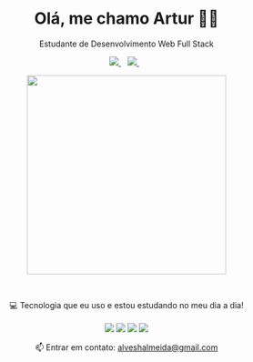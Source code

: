 <h1 align='center'>
  Olá, me chamo Artur 👨‍💻
 </h1>

<p align='center'>
  Estudante de Desenvolvimento Web Full Stack 
</p>


<p align='center'>
<a href="https://www.linkedin.com/in/artur-henrique-89b03521a/">
<img src="https://img.shields.io/badge/linkedin-%230077B5.svg?&style=for-the-badge&logo=linkedin&logoColor=white" />
<a/> &nbsp;&nbsp;

<a href="https://www.instagram.com/art.henr/">
<img src="https://img.shields.io/badge/instagram-%23E4405F.svg?&style=for-the-badge&logo=instagram&logoColor=white"/> 
<a/> &nbsp;&nbsp;
<p/>

<p align='center'>
  <a href="#"><img src="https://github-readme-stats.vercel.app/api?username=ArturHAlves&show_icons=true&count_private=true&theme=github_dark" width="350"></a>
</p>

  <br>
  
<p align='center'>
  💻 Tecnologia que eu uso e estou estudando no meu dia a dia!<br/><br/>
  <img src="https://img.shields.io/badge/HTML5-E34F26?style=for-the-badge&logo=html5&logoColor=white" />
  <img src="https://img.shields.io/badge/JavaScript-F7DF1E?style=for-the-badge&logo=javascript&logoColor=black" />
  <img src="https://img.shields.io/badge/CSS3-1572B6?style=for-the-badge&logo=css3&logoColor=white" />
  <img src="https://img.shields.io/badge/Linux-FCC624?style=for-the-badge&logo=linux&logoColor=black" />
</p>

<p align='center'>
  📫 Entrar em contato: <a href='mailto:alveshalmeida@gmail.com'>alveshalmeida@gmail.com</a>
</p>
